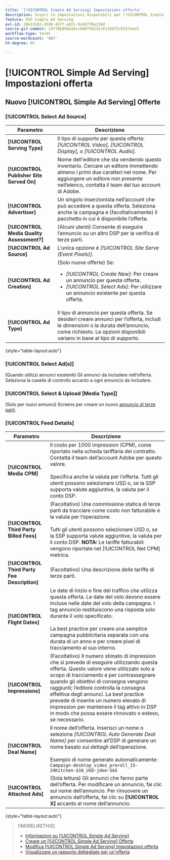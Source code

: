 ```yaml
---
title: '[!UICONTROL Simple Ad Serving] Impostazioni offerta'
description: Scopri le impostazioni disponibili per [!UICONTROL Simple Ad Serving] offerte.
feature: DSP Simple Ad Serving
exl-id: 20e23182-d3d0-457f-a821-0ad4770a138d
source-git-commit: 14f78b89dea8cc680756232c6116975c652feee5
workflow-type: tm+mt
source-wordcount: '467'
ht-degree: 0%

---
```


# [!UICONTROL Simple Ad Serving] Impostazioni offerta

## Nuovo [!UICONTROL Simple Ad Serving] Offerte

### [!UICONTROL Select Ad Source]

| Parametro | Descrizione |
|-----------|-------------|
| **[!UICONTROL Serving Type]** | Il tipo di supporto per questa offerta: *[!UICONTROL Video],* *[!UICONTROL Display],* o *[!UICONTROL Audio].* |
| **[!UICONTROL Publisher Site Served On]** | Nome dell&#39;editore che sta vendendo questo inventario. Cercare un editore immettendo almeno i primi due caratteri nel nome. Per aggiungere un editore non presente nell’elenco, contatta il team del tuo account di Adobe. |
| **[!UICONTROL Advertiser]** | Un singolo inserzionista nell’account che può accedere a questa offerta. Seleziona anche la campagna e (facoltativamente) il pacchetto in cui è disponibile l’offerta. |
| **[!UICONTROL Media Quality Assessment?]** | (Alcuni utenti) Consente di eseguire l’annuncio su un altro DSP per la verifica di terze parti. <!-- Who can select this? It's disabled for me. Need to see if there are additional fields when this is enabled. --> |
| **[!UICONTROL Ad Source]** | L’unica opzione è *[!UICONTROL Site Serve (Event Pixels)]*. |
| **[!UICONTROL Ad Creation]** | (Solo nuove offerte) Se:<ul><li>*[!UICONTROL Create New]:* Per creare un annuncio per questa offerta.</li><li>*[!UICONTROL Select Ads]:* Per utilizzare un annuncio esistente per questa offerta.</li></ul> |
| **[!UICONTROL Ad Type]** | Il tipo di annuncio per questa offerta. Se desideri creare annunci per l’offerta, includi le dimensioni o la durata dell’annuncio, come richiesto. Le opzioni disponibili variano in base al tipo di supporto. |

{style="table-layout:auto"}

### [!UICONTROL Select Ad(s)]

(Quando utilizzi annunci esistenti) Gli annunci da includere nell’offerta. Seleziona la casella di controllo accanto a ogni annuncio da includere.

### [!UICONTROL Select & Upload [Media Type]]

(Solo per nuovi annunci) Screens per creare un nuovo [annuncio di terze parti](/help/dsp/campaign-management/ads/ad-create-multiple.md).

### [!UICONTROL Feed Details]

| Parametro | Descrizione |
|-----------|-------------|
| **[!UICONTROL Media CPM]** | Il costo per 1000 impression (CPM), come riportato nella scheda tariffaria del contratto. Contatta il team dell’account Adobe per questo valore. <br><br>Specifica anche la valuta per l’offerta. Tutti gli utenti possono selezionare USD o, se la SSP supporta valute aggiuntive, la valuta per il conto DSP. |
| **[!UICONTROL Third Party Billed Fees]** | (Facoltativo) Una commissione statica di terze parti da tracciare come costo non fatturabile e la valuta per l’operazione.<br><br>Tutti gli utenti possono selezionare USD o, se la SSP supporta valute aggiuntive, la valuta per il conto DSP. **NOTA:** Le tariffe fatturabili vengono riportate nel [!UICONTROL Net CPM] metrica. |
| **[!UICONTROL Third Party Fee Description]** | (Facoltativo) Una descrizione delle tariffe di terze parti. |
| **[!UICONTROL Flight Dates]** | Le date di inizio e fine del traffico che utilizza questa offerta. Le date del volo devono essere incluse nelle date del volo della campagna. I tag annuncio restituiscono una risposta solo durante il volo specificato.<br><br> La best practice per creare una semplice campagna pubblicitaria separata con una durata di un anno e per creare pixel di tracciamento al suo interno. |
| **[!UICONTROL Impressions]** | (Facoltativo) Il numero stimato di impression che si prevede di eseguire utilizzando questa offerta. Questo valore viene utilizzato solo a scopo di tracciamento e per contrassegnare quando gli obiettivi di consegna vengono raggiunti; l’editore controlla la consegna effettiva degli annunci. La best practice prevede di inserire un numero elevato di impression per mantenere il tag attivo in DSP in modo che possa essere rinnovato o esteso, se necessario. |
| **[!UICONTROL Deal Name]** | Il nome dell’offerta. Inserisci un nome o seleziona *[!UICONTROL Auto Generate Deal Name]* per consentire all’DSP di generare un nome basato sui dettagli dell’operazione.<br><br>Esempio di nome generato automaticamente: `Campaign-desktop_video_preroll_15-24Kitchen-$10_USD-jdoe-SAS` |
| **[!UICONTROL Attached Ads]** | (Sola lettura) Gli annunci che fanno parte dell’offerta. Per modificare un annuncio, fai clic sul nome dell’annuncio. Per rimuovere un annuncio dall’offerta, fai clic su **[!UICONTROL X]** accanto al nome dell’annuncio. |

{style="table-layout:auto"}

<!-- 
## Existing Simple Ad Serving Deals

Changes aren't applied retroactively.
-->

<!-- completely different settings layout, so need a separate section for them -->

<!-- From Abhinav: Editable fields are Name, Start & End date, Impressions & CPM. Changes are not applied retroactively.

But I see:

| Parameter | Description |
|-----------|-------------|

| **[!UICONTROL Are you using Deal ID?] | (Read-only) Whether the deal was set up as a [!UICONTROL Deal ID] (*[!DNL Yes]*)  or a [!UICONTROL Simple Ad Serving] deal (*[!DNL No]*). |
| **[!UICONTROL Inventory Type] | (Read-only) The inventory type for the deal. |
| **[!UICONTROL Feed Name] | The name of the [!UICONTROL Simple Ad Serving] deal. |
| **[!UICONTROL Publisher Ad Server] | (Read-only)  |
| **[!UICONTROL Publisher maximum ad length] | The maximum length of the ad, per the publisher. |
| **[!UICONTROL Publisher minimum ad length] | The minimum length of the ad, per the publisher. |
| **[!UICONTROL Fill Type] | (Read-only)  |
| **[!UICONTROL Contracted CPM] | This field is required if billing through TubeMogul, but enter your CPM in this field to track your actual spend. |
| **[!UICONTROL 3rd party technology CPM] | (Optional)  |
| **[!UICONTROL Planned Flight Dates] | The beginning and end dates for the deal flight. These dates don't control ad delivery but are used to track delivery pacing. **THIS IS CONTRARY TO WHAT THE NEW DEAL SETTINGS ABOVE, FROM ABHINAV, SAY**> |
| **[!UICONTROL Target Impressions] | (Optional) The estimated number of impressions you expect to run using this deal. This value is used for tracking purposes only and to flag when delivery goals are met; the publisher controls actual ad delivery. The best practice is to enter a high number of impressions to keep the tag active within DSP so it can be renewed or extended if needed. |
 -->

>[!MORELIKETHIS]
>
>* [Informazioni su [!UICONTROL Simple Ad Serving]](simple-deal-about.md)
>* [Creare un [!UICONTROL Simple Ad Serving] Offerta](simple-deal-create.md)
>* [Modifica [!UICONTROL Simple Ad Serving] Impostazioni offerta](simple-deal-edit.md)
>* [Visualizzare un rapporto dettagliato per un&#39;offerta](/help/dsp/inventory/deal-view-report.md)


<!-- add back when reimplemented:
>* [View Event-Tracking Pixels for a [!UICONTROL Simple Ad Serving] Deal](simple-deal-show-pixels.md)
-->
